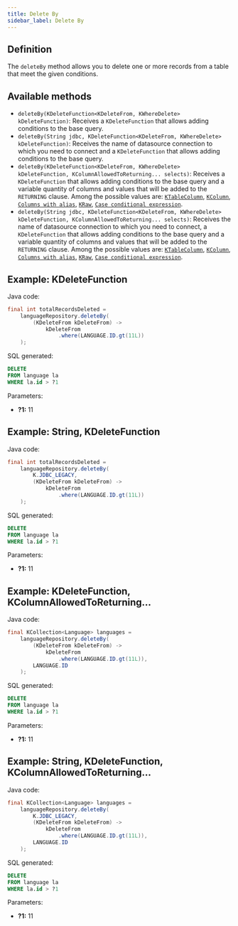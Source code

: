 ```yaml
---
title: Delete By
sidebar_label: Delete By
---
```


## Definition

The `deleteBy` method allows you to delete one or more records from a table that meet the given conditions.

## Available methods

- `deleteBy(KDeleteFunction<KDeleteFrom, KWhereDelete> kDeleteFunction)`: Receives a `KDeleteFunction` that allows adding conditions to the base query.
- `deleteBy(String jdbc, KDeleteFunction<KDeleteFrom, KWhereDelete> kDeleteFunction)`: Receives the name of datasource connection to which you need to connect and a `KDeleteFunction` that allows adding conditions to the base query.
- `deleteBy(KDeleteFunction<KDeleteFrom, KWhereDelete> kDeleteFunction, KColumnAllowedToReturning... selects)`: Receives a `KDeleteFunction` that allows adding conditions to the base query and a variable quantity of columns and values that will be added to the `RETURNING` clause. Among the possible values are: [`KTableColumn`](/docs/misc/select-list-values#1-ktablecolumn), [`KColumn`](/docs/misc/select-list-values#2-kcolumn), [`Columns with alias`](/docs/misc/select-list-values#6-columns-with-alias), [`KRaw`](/docs/misc/select-list-values#7-kraw), [`Case conditional expression`](/docs/misc/select-list-values#8-case-conditional-expression).
- `deleteBy(String jdbc, KDeleteFunction<KDeleteFrom, KWhereDelete> kDeleteFunction, KColumnAllowedToReturning... selects)`: Receives the name of datasource connection to which you need to connect, a `KDeleteFunction` that allows adding conditions to the base query and a variable quantity of columns and values that will be added to the `RETURNING` clause. Among the possible values are: [`KTableColumn`](/docs/misc/select-list-values#1-ktablecolumn), [`KColumn`](/docs/misc/select-list-values#2-kcolumn), [`Columns with alias`](/docs/misc/select-list-values#6-columns-with-alias), [`KRaw`](/docs/misc/select-list-values#7-kraw), [`Case conditional expression`](/docs/misc/select-list-values#8-case-conditional-expression).

## Example: KDeleteFunction

Java code:

```java
final int totalRecordsDeleted =
    languageRepository.deleteBy(
        (KDeleteFrom kDeleteFrom) -> 
            kDeleteFrom
                .where(LANGUAGE.ID.gt(11L))
    );
```

SQL generated:

```sql
DELETE
FROM language la
WHERE la.id > ?1
```

Parameters:

- **?1:** 11

## Example: String, KDeleteFunction

Java code:

```java
final int totalRecordsDeleted =
    languageRepository.deleteBy(
        K.JDBC_LEGACY,
        (KDeleteFrom kDeleteFrom) -> 
            kDeleteFrom
                .where(LANGUAGE.ID.gt(11L))
    );
```

SQL generated:

```sql
DELETE
FROM language la
WHERE la.id > ?1
```

Parameters:

- **?1:** 11

## Example: KDeleteFunction, KColumnAllowedToReturning...

Java code:

```java
final KCollection<Language> languages = 
    languageRepository.deleteBy(
        (KDeleteFrom kDeleteFrom) -> 
            kDeleteFrom
                .where(LANGUAGE.ID.gt(11L)),
        LANGUAGE.ID
    );
```

SQL generated:

```sql
DELETE
FROM language la
WHERE la.id > ?1
```

Parameters:

- **?1:** 11

## Example: String, KDeleteFunction, KColumnAllowedToReturning...

Java code:

```java
final KCollection<Language> languages = 
    languageRepository.deleteBy(
        K.JDBC_LEGACY,
        (KDeleteFrom kDeleteFrom) -> 
            kDeleteFrom
                .where(LANGUAGE.ID.gt(11L)),
        LANGUAGE.ID
    );
```

SQL generated:

```sql
DELETE
FROM language la
WHERE la.id > ?1
```

Parameters:

- **?1:** 11